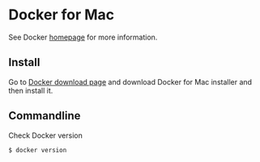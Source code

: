 # Docker for Mac

See Docker [homepage](https://www.docker.com/) for more information.

## Install 

Go to [Docker download page](https://www.docker.com/products/docker#/mac) and download Docker for Mac installer and then install it.

## Commandline

Check Docker version

```
$ docker version
```
